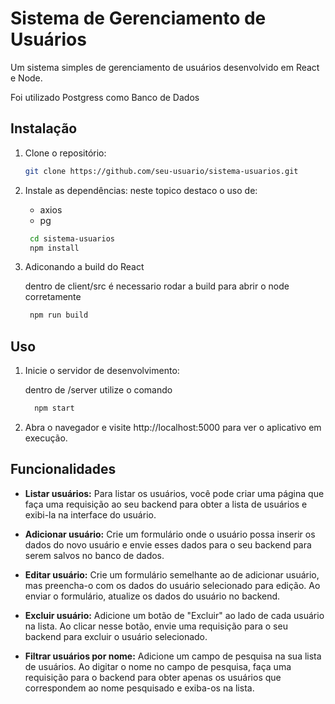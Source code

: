 # Sistema de Gerenciamento de Usuários

Um sistema simples de gerenciamento de usuários desenvolvido em React e Node.

Foi utilizado Postgress como Banco de Dados

## Instalação

1. Clone o repositório:

   ```sh
   git clone https://github.com/seu-usuario/sistema-usuarios.git

2. Instale as dependências:
   neste topico destaco o uso de:
   - axios
   - pg

   ```sh
    cd sistema-usuarios
    npm install
3. Adiconando a build do React
   
   dentro  de client/src é necessario rodar a build para abrir o node corretamente
   ```sh
    npm run build

## Uso
1. Inicie o servidor de desenvolvimento:

   dentro de /server utilize o comando
   ```sh
     npm start
3. Abra o navegador e visite http://localhost:5000 para ver o aplicativo em execução.

## Funcionalidades

- **Listar usuários:** Para listar os usuários, você pode criar uma página que faça uma requisição ao seu backend para obter a lista de usuários e exibi-la na interface do usuário.

- **Adicionar usuário:** Crie um formulário onde o usuário possa inserir os dados do novo usuário e envie esses dados para o seu backend para serem salvos no banco de dados.

- **Editar usuário:** Crie um formulário semelhante ao de adicionar usuário, mas preencha-o com os dados do usuário selecionado para edição. Ao enviar o formulário, atualize os dados do usuário no backend.

- **Excluir usuário:** Adicione um botão de "Excluir" ao lado de cada usuário na lista. Ao clicar nesse botão, envie uma requisição para o seu backend para excluir o usuário selecionado.

- **Filtrar usuários por nome:** Adicione um campo de pesquisa na sua lista de usuários. Ao digitar o nome no campo de pesquisa, faça uma requisição para o backend para obter apenas os usuários que correspondem ao nome pesquisado e exiba-os na lista.

